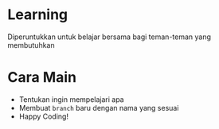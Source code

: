 # Learning
Diperuntukkan untuk belajar bersama bagi teman-teman yang membutuhkan

# Cara Main
- Tentukan ingin mempelajari apa
- Membuat `branch` baru dengan nama yang sesuai
- Happy Coding!
